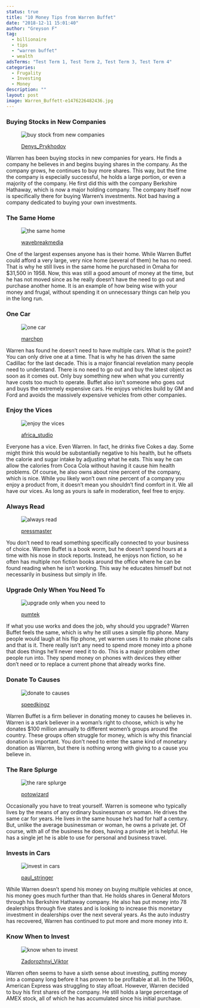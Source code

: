 ```yaml
---
status: true
title: "10 Money Tips from Warren Buffet"
date: "2018-12-11 15:01:40"
author: "Greyson F"
tag:
  - billionaire
  - tips
  - "warren buffet"
  - wealth
adsTerms: "Test Term 1, Test Term 2, Test Term 3, Test Term 4"
categories:
  - Frugality
  - Investing
  - Money
description: ""
layout: post
image: Warren_Buffett-e1476226482436.jpg
---
```


### Buying Stocks in New Companies

<figure aria-describedby="caption-attachment-4217" class="wp-caption alignnone" id="attachment_4217" style="width: 700px">

![buy stock from new companies](/posts/shutterstock_221490349.jpg)<figcaption class="wp-caption-text" id="caption-attachment-4217">[Denys_Prykhodov](https://www.shutterstock.com/pic-221490349/stock-photo-simferopol-russia-september-13-2014-bloomberg-the-leading-supplier-of-financial-information-for-professional-participants-of-the-financial-markets.html)</figcaption></figure>

Warren has been buying stocks in new companies for years. He finds a company he believes in and begins buying shares in the company. As the company grows, he continues to buy more shares. This way, but the time the company is especially successful, he holds a large portion, or even a majority of the company. He first did this with the company Berkshire Hathaway, which is now a major holding company. The company itself now is specifically there for buying Warren’s investments. Not bad having a company dedicated to buying your own investments.

### The Same Home

<figure aria-describedby="caption-attachment-4220" class="wp-caption alignnone" id="attachment_4220" style="width: 700px">

![the same home](/posts/shutterstock_173980646.jpg)<figcaption class="wp-caption-text" id="caption-attachment-4220">[wavebreakmedia](https://www.shutterstock.com/pic-173980646/stock-photo-loving-senior-couple-relaxing-on-sofa-at-home.html)</figcaption></figure>

One of the largest expenses anyone has is their home. While Warren Buffet could afford a very large, very nice home (several of them) he has no need. That is why he still lives in the same home he purchased in Omaha for $31,500 in 1958. Now, this was still a good amount of money at the time, but he has not moved since as he really doesn’t have the need to go out and purchase another home. It is an example of how being wise with your money and frugal, without spending it on unnecessary things can help you in the long run.

### One Car

<figure aria-describedby="caption-attachment-4219" class="wp-caption alignnone" id="attachment_4219" style="width: 700px">

![one car](/posts/shutterstock_277878746-1.jpg)<figcaption class="wp-caption-text" id="caption-attachment-4219">[marchpn](https://www.shutterstock.com/pic-277878746/stock-photo-portrait-of-an-handsome-smiling-asian-business-man-with-his-car-and-white-shirt.html)</figcaption></figure>

Warren has found he doesn’t need to have multiple cars. What is the point? You can only drive one at a time. That is why he has driven the same Cadillac for the last decade. This is a major financial revelation many people need to understand. There is no need to go out and buy the latest object as soon as it comes out. Only buy something new when what you currently have costs too much to operate. Buffet also isn’t someone who goes out and buys the extremely expensive cars. He enjoys vehicles build by GM and Ford and avoids the massively expensive vehicles from other companies.

### Enjoy the Vices

<figure aria-describedby="caption-attachment-4222" class="wp-caption alignnone" id="attachment_4222" style="width: 700px">

![enjoy the vices](/posts/shutterstock_164748110.jpg)<figcaption class="wp-caption-text" id="caption-attachment-4222">[africa_studio](https://www.shutterstock.com/pic-164748110/stock-photo-closeup-of-woman-eating-chocolate-cupcake.html)</figcaption></figure>

Everyone has a vice. Even Warren. In fact, he drinks five Cokes a day. Some might think this would be substantially negative to his health, but he offsets the calorie and sugar intake by adjusting what he eats. This way he can allow the calories from Coca Cola without having it cause him health problems. Of course, he also owns about nine percent of the company, which is nice. While you likely won’t own nine percent of a company you enjoy a product from, it doesn’t mean you shouldn’t find comfort in it. We all have our vices. As long as yours is safe in moderation, feel free to enjoy.

### Always Read

<figure aria-describedby="caption-attachment-4221" class="wp-caption alignnone" id="attachment_4221" style="width: 700px">

![always read](/posts/shutterstock_255385252.jpg)<figcaption class="wp-caption-text" id="caption-attachment-4221">[pressmaster](https://www.shutterstock.com/pic-255385252/stock-photo-charming-girl-sitting-by-wooden-table-and-reading-book.html)</figcaption></figure>

You don’t need to read something specifically connected to your business of choice. Warren Buffet is a book worm, but he doesn’t spend hours at a time with his nose in stock reports. Instead, he enjoys non fiction, so he often has multiple non fiction books around the office where he can be found reading when he isn’t working. This way he educates himself but not necessarily in business but simply in life.

### Upgrade Only When You Need To

<figure aria-describedby="caption-attachment-4229" class="wp-caption alignnone" id="attachment_4229" style="width: 700px">

![upgrade only when you need to](/posts/shutterstock_406293349.jpg)<figcaption class="wp-caption-text" id="caption-attachment-4229">[pumtek](https://www.shutterstock.com/pic-406293349/stock-photo-past-present-and-future-of-technology-and-devices-from-typewriter-to-computer.html)</figcaption></figure>

If what you use works and does the job, why should you upgrade? Warren Buffet feels the same, which is why he still uses a simple flip phone. Many people would laugh at his flip phone, yet warren uses it to make phone calls and that is it. There really isn’t any need to spend more money into a phone that does things he’ll never need it to do. This is a major problem other people run into. They spend money on phones with devices they either don’t need or to replace a current phone that already works fine.

### Donate To Causes

<figure aria-describedby="caption-attachment-4224" class="wp-caption alignnone" id="attachment_4224" style="width: 700px">

![donate to causes](/posts/shutterstock_341522699.jpg)<figcaption class="wp-caption-text" id="caption-attachment-4224">[speedkingz](https://www.shutterstock.com/pic-341522699/stock-photo-woman-donating-unwanted-items-to-charity-shop.html)</figcaption></figure>

Warren Buffet is a firm believer in donating money to causes he believes in. Warren is a stark believer in a woman’s right to choose, which is why he donates $100 million annually to different women’s groups around the country. These groups often struggle for money, which is why this financial donation is important. You don’t need to enter the same kind of monetary donation as Warren, but there is nothing wrong with giving to a cause you believe in.

### The Rare Splurge

<figure aria-describedby="caption-attachment-4225" class="wp-caption alignnone" id="attachment_4225" style="width: 700px">

![the rare splurge](/posts/shutterstock_249702325.jpg)<figcaption class="wp-caption-text" id="caption-attachment-4225">[potowizard](https://www.shutterstock.com/pic-249702325/stock-photo-travel-the-world-monument-concept.html)</figcaption></figure>

Occasionally you have to treat yourself. Warren is someone who typically lives by the means of any ordinary businessman or woman. He drives the same car for years. He lives in the same house he’s had for half a century. But, unlike the average businessman or woman, he owns a private jet. Of course, with all of the business he does, having a private jet is helpful. He has a single jet he is able to use for personal and business travel.

### Invests in Cars

<figure aria-describedby="caption-attachment-4226" class="wp-caption alignnone" id="attachment_4226" style="width: 700px">

![invest in cars](/posts/shutterstock_73566850.jpg)<figcaption class="wp-caption-text" id="caption-attachment-4226">[paul_stringer](https://www.shutterstock.com/pic-73566850/stock-photo-peterborough-england-may-23blue-peugeot-206cc-on-may-23-2009-in-peterborough-england-uk-peterborough-show-ground-is-host-to-annual-modified-nationals-automotive-show.html)</figcaption></figure>

While Warren doesn’t spend his money on buying multiple vehicles at once, his money goes much further than that. He holds shares in General Motors through his Berkshire Hathaway company. He also has put money into 78 dealerships through five states and is looking to increase this monetary investment in dealerships over the next several years. As the auto industry has recovered, Warren has continued to put more and more money into it.

### Know When to Invest

<figure aria-describedby="caption-attachment-4227" class="wp-caption alignnone" id="attachment_4227" style="width: 700px">

![know when to invest](/posts/shutterstock_124525963.jpg)<figcaption class="wp-caption-text" id="caption-attachment-4227">[Zadorozhnyi_Viktor](https://www.shutterstock.com/pic-124525963/stock-photo-accounting.html)</figcaption></figure>

Warren often seems to have a sixth sense about investing, putting money into a company long before it has proven to be profitable at all. In the 1960s, American Express was struggling to stay afloat. However, Warren decided to buy his first shares of the company. He still holds a large percentage of AMEX stock, all of which he has accumulated since his initial purchase.
